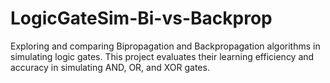 # LogicGateSim-Bi-vs-Backprop
Exploring and comparing Bipropagation and Backpropagation algorithms in simulating logic gates. This project evaluates their learning efficiency and accuracy in simulating AND, OR, and XOR gates.
